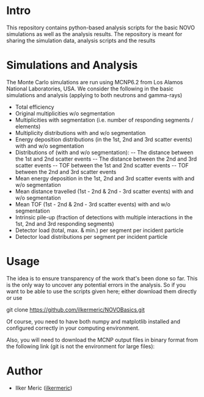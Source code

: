 # Intro

This repository contains python-based analysis scripts for the basic NOVO simulations as well as the analysis results.
The repository is meant for sharing the simulation data, analysis scripts and the results

# Simulations and Analysis

The Monte Carlo simulations are run using MCNP6.2 from Los Alamos National Laboratories, USA.
We consider the following in the basic simulations and analysis (applying to both neutrons and gamma-rays)

- Total efficiency
- Original multiplicities w/o segmentation
- Multiplicities with segmentation (i.e. number of responding segments / elements)
- Multiplicity distributions with and w/o segmentation
- Energy deposition distributions (in the 1st, 2nd and 3rd scatter events) with and w/o segmentation
- Distributions of (with and w/o segmentation):
  -- The distance between the 1st and 2nd scatter events
  -- The distance between the 2nd and 3rd scatter events
  -- TOF between the 1st and 2nd scatter events
  -- TOF between the 2nd and 3rd scatter events
- Mean energy deposition in the 1st, 2nd and 3rd scatter events with and w/o segmentation
- Mean distance travelled (1st - 2nd & 2nd - 3rd scatter events) with and w/o segmentation
- Mean TOF (1st - 2nd & 2nd - 3rd scatter events) with and w/o segmentation
- Intrinsic pile-up (fraction of detections with multiple interactions in the 1st, 2nd and 3rd responding segments)
- Detector load (total, max. & min.) per segment per incident particle
- Detector load distributions per segment per incident particle

# Usage

The idea is to ensure transparency of the work that's been done so far. This is the only way to uncover any potential errors in the analysis.
So if you want to be able to use the scripts given here; either download them directly or use

git clone https://github.com/ilkermeric/NOVOBasics.git

Of course, you need to have both numpy and matplotlib installed and configured correctly in your computing environment.

Also, you will need to download the MCNP output files in binary format from the following link (git is not the environment for large files):

# Author

* Ilker Meric ([ilkermeric][])

[ilkermeric]:  https://github.com/ilkermeric
